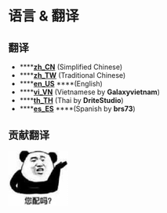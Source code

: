 # 语言 & 翻译

## 翻译

* \*\*\*\*[**zh\_CN**](https://github.com/Arasple/TrMenu/blob/master/src/main/resources/lang/zh_CN.yml) \(Simplified Chinese\) 
* \*\*\*\*[**zh\_TW**](https://github.com/Arasple/TrMenu/blob/master/src/main/resources/lang/zh_TW.yml) \(Traditional Chinese\)
* \*\*\*\*[**en\_US**](https://github.com/Arasple/TrMenu/blob/master/src/main/resources/lang/en_US.yml) ****\(English\) 
* \*\*\*\*[**vi\_VN**](https://github.com/Arasple/TrMenu/blob/master/src/main/resources/lang/vi_VN.yml) \(Vietnamese by **Galaxyvietnam**\) 
* \*\*\*\*[**th\_TH**](https://github.com/Arasple/TrMenu/blob/master/src/main/resources/lang/th_TH.yml) \(Thai by **DriteStudio**\) 
* \*\*\*\*[**es\_ES**](https://github.com/Arasple/TrMenu/blob/master/src/main/resources/lang/es_ES.yml) ****\(Spanish by **brs73**\)

## 贡献翻译

![n&#xED;n p&#xE8;i ma](../.gitbook/assets/npm.jpg)

